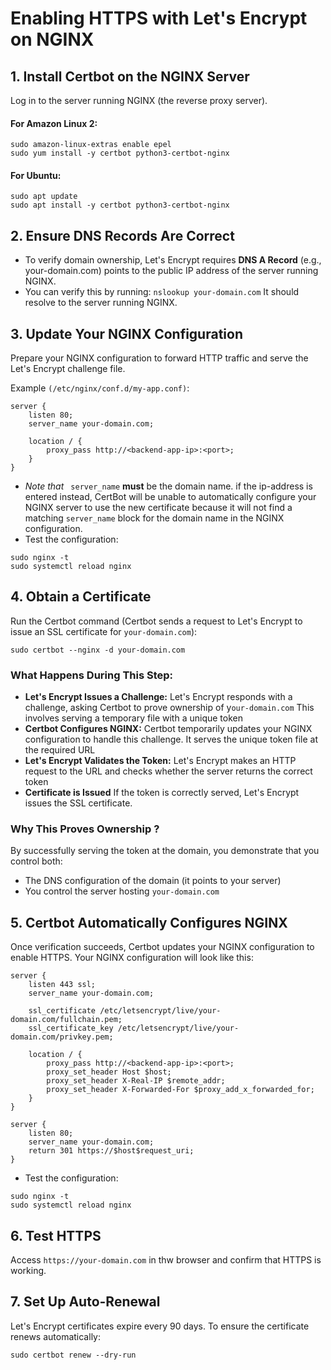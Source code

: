 # Enabling HTTPS with Let's Encrypt on NGINX

## 1. Install Certbot on the NGINX Server
Log in to the server running NGINX (the reverse proxy server).

#### For Amazon Linux 2:
```
sudo amazon-linux-extras enable epel
sudo yum install -y certbot python3-certbot-nginx
```
#### For Ubuntu:
```
sudo apt update
sudo apt install -y certbot python3-certbot-nginx
``` 
## 2. Ensure DNS Records Are Correct
- To verify domain ownership, Let's Encrypt requires **DNS A Record** (e.g., your-domain.com) points to the public IP address of the server running NGINX.
- You can verify this by running:
```nslookup your-domain.com```
It should resolve to the server running NGINX.

## 3. Update Your NGINX Configuration
Prepare your NGINX configuration to forward HTTP traffic and serve the Let's Encrypt challenge file.

Example `(/etc/nginx/conf.d/my-app.conf)`:
```
server {
    listen 80;
    server_name your-domain.com; 

    location / {
        proxy_pass http://<backend-app-ip>:<port>;
    }
}
```
- *Note that* ` server_name` **must** be the domain name. if the ip-address is entered instead, CertBot will be unable to automatically configure your NGINX server to use the new certificate because it will not find a matching `server_name` block for the domain name in the NGINX configuration.
- Test the configuration:
```
sudo nginx -t
sudo systemctl reload nginx
```
## 4. Obtain a Certificate
Run the Certbot command (Certbot sends a request to Let's Encrypt to issue an SSL certificate for `your-domain.com`):
```
sudo certbot --nginx -d your-domain.com
```
### What Happens During This Step:
- **Let's Encrypt Issues a Challenge:** Let's Encrypt responds with a challenge, asking Certbot to prove ownership of y`our-domain.com` This involves serving a temporary file with a unique token
- **Certbot Configures NGINX:** Certbot temporarily updates your NGINX configuration to handle this challenge. It serves the unique token file at the required URL
- **Let's Encrypt Validates the Token:** Let's Encrypt makes an HTTP request to the URL and checks whether the server returns the correct token
- **Certificate is Issued** If the token is correctly served, Let's Encrypt issues the SSL certificate.
### Why This Proves Ownership ?
By successfully serving the token at the domain, you demonstrate that you control both:
- The DNS configuration of the domain (it points to your server)
- You control the server hosting `your-domain.com`

## 5. Certbot Automatically Configures NGINX
Once verification succeeds, Certbot updates your NGINX configuration to enable HTTPS. Your NGINX configuration will look like this:
```
server {
    listen 443 ssl;
    server_name your-domain.com;

    ssl_certificate /etc/letsencrypt/live/your-domain.com/fullchain.pem;
    ssl_certificate_key /etc/letsencrypt/live/your-domain.com/privkey.pem;

    location / {
        proxy_pass http://<backend-app-ip>:<port>;
        proxy_set_header Host $host;
        proxy_set_header X-Real-IP $remote_addr;
        proxy_set_header X-Forwarded-For $proxy_add_x_forwarded_for;
    }
}

server {
    listen 80;
    server_name your-domain.com;
    return 301 https://$host$request_uri;
}
```
- Test the configuration:
```
sudo nginx -t
sudo systemctl reload nginx
```
## 6. Test HTTPS
Access `https://your-domain.com` in thw browser and confirm that HTTPS is working.

## 7. Set Up Auto-Renewal
Let's Encrypt certificates expire every 90 days. To ensure the certificate renews automatically:
```
sudo certbot renew --dry-run
```
